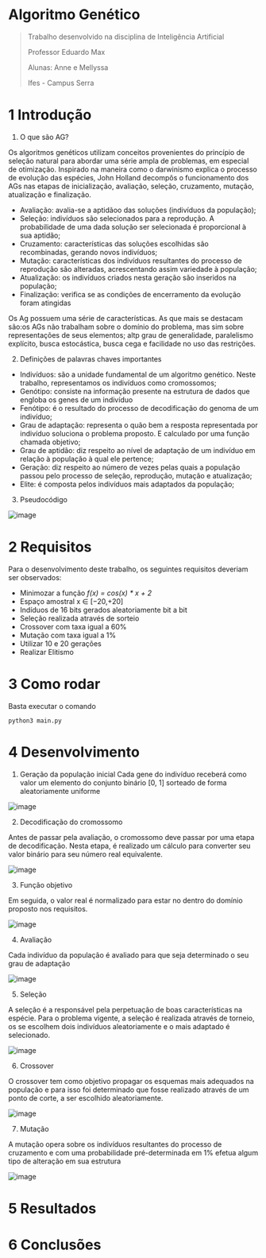 # Algoritmo Genético

> Trabalho desenvolvido na disciplina de Inteligência Artificial
>
> Professor Eduardo Max
> 
> Alunas: Anne e Mellyssa
> 
> Ifes - Campus Serra

# 1 Introdução

1. O que são AG?

Os algoritmos genéticos utilizam conceitos provenientes do princípio de seleção natural para abordar uma série ampla de problemas, em especial de otimização. Inspirado na maneira como o darwinismo explica o processo de evolução das espécies, John Holland decompôs o funcionamento dos AGs nas etapas de inicialização, avaliação, seleção, cruzamento, mutação, atualização e finalização.

* Avaliação: avalia-se a aptidãoo das soluções (indivíduos da população);
* Seleção: indivíduos são selecionados para a reprodução. A probabilidade de uma dada solução ser selecionada é proporcional à sua aptidão;
* Cruzamento: características das soluções escolhidas são recombinadas, gerando novos indivíduos;
* Mutação: características dos indivíduos resultantes do processo de reprodução são alteradas, acrescentando assim variedade à população;
* Atualização: os indivíduos criados nesta geração são inseridos na população;
* Finalização: verifica se as condições de encerramento da evolução foram atingidas

Os Ag possuem uma série de características. As que mais se destacam são:os AGs não trabalham sobre o domínio do problema, mas sim sobre representações de seus elementos; altp grau de generalidade, paralelismo explícito, busca estocástica, busca cega e facilidade no uso das restrições. 

2. Definições de palavras chaves importantes

* Indivíduos: são a unidade fundamental de um algoritmo genético. Neste trabalho, representamos os indivíduos como cromossomos;
* Genótipo: consiste na informação presente na estrutura de dados que engloba os genes de um indivíduo
* Fenótipo: é o resultado do processo de decodificação do genoma de um indivíduo;
* Grau de adaptação: representa o quão bem a resposta representada por indivíduo soluciona o problema proposto. E calculado por uma função chamada objetivo;
* Grau de aptidão: diz respeito ao nível de adaptação de um indivíduo em relação à população à qual ele pertence;
* Geração: diz respeito ao número de vezes pelas quais a população passou pelo processo de seleção, reprodução, mutação e atualização;
* Elite: é composta pelos indivíduos mais adaptados da população;

3. Pseudocódigo

![image](https://user-images.githubusercontent.com/9114468/151905237-07b5e8f6-62db-44a2-8f7b-6904aaeb5dc7.png)


# 2 Requisitos

Para o desenvolvimento deste trabalho, os seguintes requisitos deveriam ser observados:

* Minimozar a função *f(x) = cos(x) * x + 2*
* Espaço amostral x ∈ [−20,+20]
* Indíduos de 16 bits gerados aleatoriamente bit a bit
* Seleção realizada através de sorteio
* Crossover com taxa igual a 60%
* Mutação com taxa igual a 1%
* Utilizar 10 e 20 gerações
* Realizar Elitismo

# 3 Como rodar

Basta executar o comando

```
python3 main.py
```

# 4 Desenvolvimento

1. Geração da população inicial
Cada gene do indivíduo receberá como valor um elemento do conjunto binário [0, 1] sorteado de forma aleatoriamente uniforme

![image](https://user-images.githubusercontent.com/9114468/151906020-3da8ae19-947a-4043-a7cb-f465baf3f652.png)

2. Decodificação do cromossomo

Antes de passar pela avaliação, o cromossomo deve passar por uma etapa de decodificação. Nesta etapa, é realizado um cálculo para converter seu valor binário para seu número real equivalente.

![image](https://user-images.githubusercontent.com/9114468/151906508-eea9ddc5-8e07-4ca7-8aa5-d4802f5b7a29.png)

3. Função objetivo

Em seguida, o valor real é normalizado para estar no dentro do domínio proposto nos requisitos.

![image](https://user-images.githubusercontent.com/9114468/151906633-469463f7-46ac-43d3-9a80-8e0de2dce52b.png)


4. Avaliação

Cada indivíduo da população é avaliado para que seja determinado o seu grau de adaptação

![image](https://user-images.githubusercontent.com/9114468/151906068-ce097d6e-5ba6-4587-a5a6-191fd70f4c6d.png)

5. Seleção

A seleção é a responsável pela perpetuação de boas características na espécie. Para o problema vigente, a seleção é realizada através de torneio, os se escolhem dois indivíduos aleatoriamente e o mais adaptado é selecionado.

![image](https://user-images.githubusercontent.com/9114468/151906935-54c5ef43-771b-4a47-9a24-c71bf442480c.png)

6. Crossover

O crossover tem como objetivo propagar os esquemas mais adequados na população e para isso foi determinado que fosse realizado através de um ponto de corte, a ser escolhido aleatoriamente.

![image](https://user-images.githubusercontent.com/9114468/151907067-e7505d83-9130-4f08-be54-ade54273a1cb.png)


7. Mutação

A mutação opera sobre os indivíduos resultantes do processo de cruzamento e com uma probabilidade pré-determinada em 1% efetua algum tipo de alteração em sua estrutura

![image](https://user-images.githubusercontent.com/9114468/151907140-be307e1b-695c-4e49-bdcf-5280624a3d0b.png)


# 5 Resultados

# 6 Conclusões
